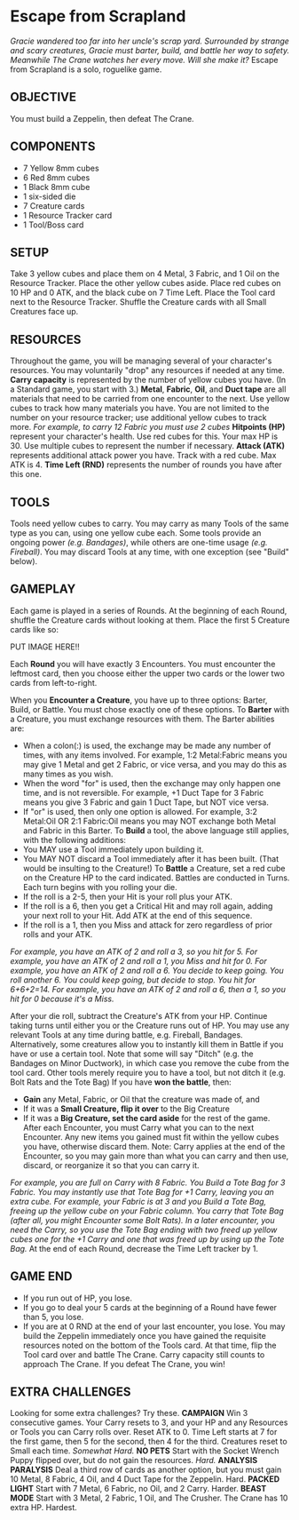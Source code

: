 # Escape from Scrapland
_Gracie wandered too far into her uncle's scrap yard. Surrounded by strange and scary creatures, Gracie must barter, build, and battle her way to safety. Meanwhile The Crane watches her every move. Will she make it?_
Escape from Scrapland is a solo, roguelike game.

## OBJECTIVE
You must build a Zeppelin, then defeat The Crane.
## COMPONENTS
*	7 Yellow 8mm cubes
*	6 Red 8mm cubes
* 1 Black 8mm cube
*	1 six-sided die
*	7 Creature cards
*	1 Resource Tracker card
*	1 Tool/Boss card
## SETUP
Take 3 yellow cubes and place them on 4 Metal, 3 Fabric, and 1 Oil on the Resource Tracker. Place the other yellow cubes aside. Place red cubes on 10 HP and 0 ATK, and the black cube on 7 Time Left. Place the Tool card next to the Resource Tracker. Shuffle the Creature cards with all Small Creatures face up.
## RESOURCES
Throughout the game, you will be managing several of your character's resources. You may voluntarily "drop" any resources if needed at any time.
**Carry capacity** is represented by the number of yellow cubes you have. (In a Standard game, you start with 3.)
**Metal**, **Fabric**, **Oil**, and **Duct tape** are all materials that need to be carried from one encounter to the next. Use yellow cubes to track how many materials you have. You are not limited to the number on your resource tracker; use additional yellow cubes to track more. _For example, to carry 12 Fabric you must use 2 cubes_
**Hitpoints (HP)** represent your character's health. Use red cubes for this. Your max HP is 30. Use multiple cubes to represent the number if necessary.
**Attack (ATK)** represents additional attack power you have. Track with a red cube. Max ATK is 4.
**Time Left (RND)** represents the number of rounds you have after this one.
## TOOLS
Tools need yellow cubes to carry. You may carry as many Tools of the same type as you can, using one yellow cube each.
Some tools provide an ongoing power _(e.g. Bandages)_, while others are one-time usage _(e.g. Fireball)_. You may discard Tools at any time, with one exception (see "Build" below).
## GAMEPLAY
Each game is played in a series of Rounds. At the beginning of each Round, shuffle the Creature cards without looking at them. Place the first 5 Creature cards like so:

PUT IMAGE HERE!!

Each **Round** you will have exactly 3 Encounters. You must encounter the leftmost card, then you choose either the upper two cards or the lower two cards from left-to-right.

When you **Encounter a Creature**, you have up to three options: Barter, Build, or Battle. You must chose exactly one of these options.
To **Barter** with a Creature, you must exchange resources with them. The Barter abilities are:
*	When a colon(:) is used, the exchange may be made any number of times, with any items involved. For example, 1:2 Metal:Fabric means you may give 1 Metal and get 2 Fabric, or vice versa, and you may do this as many times as you wish.
*	When the word "for" is used, then the exchange may only happen one time, and is not reversible. For example, +1 Duct Tape for 3 Fabric means you give 3 Fabric and gain 1 Duct Tape, but NOT vice versa.
*	If "or" is used, then only one option is allowed. For example, 3:2 Metal:Oil OR 2:1 Fabric:Oil means you may NOT exchange both Metal and Fabric in this Barter.
To **Build** a tool, the above language still applies, with the following additions:
*	You MAY use a Tool immediately upon building it.
*	You MAY NOT discard a Tool immediately after it has been built. (That would be insulting to the Creature!)
To **Battle** a Creature, set a red cube on the Creature HP to the card indicated. Battles are conducted in Turns. Each turn begins with you rolling your die.
*	If the roll is a 2-5, then your Hit is your roll plus your ATK.
*	If the roll is a 6, then you get a Critical Hit and may roll again, adding your next roll to your Hit. Add ATK at the end of this sequence.
*	If the roll is a 1, then you Miss and attack for zero regardless of prior rolls and your ATK.

_For example, you have an ATK of 2 and roll a 3, so you hit for 5._
_For example, you have an ATK of 2 and roll a 1, you Miss and hit for 0._
_For example, you have an ATK of 2 and roll a 6. You decide to keep going. You roll another 6. You could keep going, but decide to stop. You hit for 6+6+2=14._
_For example, you have an ATK of 2 and roll a 6, then a 1, so you hit for 0 because it's a Miss._

After your die roll, subtract the Creature's ATK from your HP. Continue taking turns until either you or the Creature runs out of HP.
You may use any relevant Tools at any time during battle, e.g. Fireball, Bandages.
Alternatively, some creatures allow you to instantly kill them in Battle if you have or use a certain tool. Note that some will say "Ditch" (e.g. the Bandages on Minor Ductwork), in which case you remove the cube from the tool card. Other tools merely require you to have a tool, but not ditch it (e.g. Bolt Rats and the Tote Bag)
If you have **won the battle**, then:
*	**Gain** any Metal, Fabric, or Oil that the creature was made of, and
*	If it was a **Small Creature, flip it over** to the Big Creature
*	If it was a **Big Creature, set the card aside** for the rest of the game.
After each Encounter, you must Carry what you can to the next Encounter. Any new items you gained must fit within the yellow cubes you have, otherwise discard them. Note: Carry applies at the end of the Encounter, so you may gain more than what you can carry and then use, discard, or reorganize it so that you can carry it.

_For example, you are full on Carry with 8 Fabric. You Build a Tote Bag for 3 Fabric. You may instantly use that Tote Bag for +1 Carry, leaving you an extra cube._
_For example, your Fabric is at 3 and you Build a Tote Bag, freeing up the yellow cube on your Fabric column. You carry that Tote Bag (after all, you might Encounter some Bolt Rats). In a later encounter, you need the Carry, so you use the Tote Bag ending with two freed up yellow cubes one for the +1 Carry and one that was freed up by using up the Tote Bag._
At the end of each Round, decrease the Time Left tracker by 1.
## GAME END
* If you run out of HP, you lose.
* If you go to deal your 5 cards at the beginning of a Round have fewer than 5, you lose.
* If you are at 0 RND at the end of your last encounter, you lose.
You may build the Zeppelin immediately once you have gained the requisite resources noted on the bottom of the Tools card. At that time, flip the Tool card over and battle The Crane. Carry capacity still counts to approach The Crane. If you defeat The Crane, you win!

## EXTRA CHALLENGES
Looking for some extra challenges? Try these.
**CAMPAIGN** Win 3 consecutive games. Your Carry resets to 3, and your HP and any Resources or Tools you can Carry rolls over. Reset ATK to 0. Time Left starts at 7 for the first game, then 5 for the second, then 4 for the third. Creatures reset to Small each time. _Somewhat Hard._
**NO PETS** Start with the Socket Wrench Puppy flipped over, but do not gain the resources. _Hard._
**ANALYSIS PARALYSIS** Deal a third row of cards as another option, but you must gain 10 Metal, 8 Fabric, 4 Oil, and 4 Duct Tape for the Zeppelin. Hard.
**PACKED LIGHT** Start with 7 Metal, 6 Fabric, no Oil, and 2 Carry. Harder.
**BEAST MODE** Start with 3 Metal, 2 Fabric, 1 Oil, and The Crusher. The Crane has 10 extra HP. Hardest.
